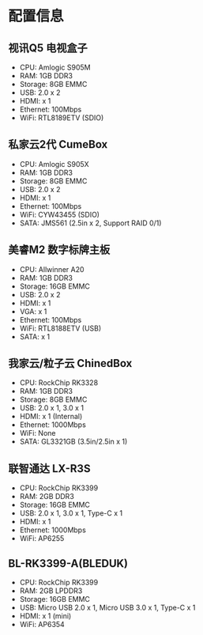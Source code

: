 # 配置信息
## 视讯Q5 电视盒子
- CPU: Amlogic S905M
- RAM: 1GB DDR3
- Storage: 8GB EMMC
- USB: 2.0 x 2
- HDMI: x 1
- Ethernet: 100Mbps
- WiFi: RTL8189ETV (SDIO)

## 私家云2代 CumeBox
- CPU: Amlogic S905X
- RAM: 1GB DDR3
- Storage: 8GB EMMC
- USB: 2.0 x 2
- HDMI: x 1
- Ethernet: 100Mbps
- WiFi: CYW43455 (SDIO)
- SATA: JMS561 (2.5in x 2, Support RAID 0/1)

## 美睿M2 数字标牌主板
- CPU: Allwinner A20
- RAM: 1GB DDR3
- Storage: 16GB EMMC
- USB: 2.0 x 2
- HDMI: x 1
- VGA: x 1
- Ethernet: 100Mbps
- WiFi: RTL8188ETV (USB)
- SATA: x 1

## 我家云/粒子云 ChinedBox
- CPU: RockChip RK3328
- RAM: 1GB DDR3
- Storage: 8GB EMMC
- USB: 2.0 x 1, 3.0 x 1
- HDMI: x 1 (Internal)
- Ethernet: 1000Mbps
- WiFi: None
- SATA: GL3321GB (3.5in/2.5in x 1)

## 联智通达 LX-R3S
- CPU: RockChip RK3399
- RAM: 2GB DDR3
- Storage: 16GB EMMC
- USB: 2.0 x 1, 3.0 x 1, Type-C x 1
- HDMI: x 1
- Ethernet: 1000Mbps
- WiFi: AP6255

## BL-RK3399-A(BLEDUK)
- CPU: RockChip RK3399
- RAM: 2GB LPDDR3
- Storage: 16GB EMMC
- USB: Micro USB 2.0 x 1, Micro USB 3.0 x 1, Type-C x 1
- HDMI: x 1 (mini)
- WiFi: AP6354
